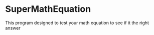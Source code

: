 # SuperMathEquation

This program designed to test your math equation to see if it the right answer
